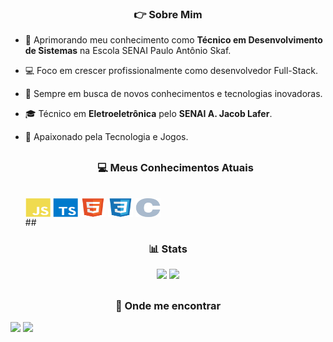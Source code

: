 <h3 align="center">👉 Sobre Mim</h3>

- 📙 Aprimorando meu conhecimento como **Técnico em Desenvolvimento de Sistemas** na Escola SENAI Paulo Antônio Skaf.
- 💻 Foco em crescer profissionalmente como desenvolvedor Full-Stack.
- 📒 Sempre em busca de novos conhecimentos e tecnologias inovadoras.
- 🎓 Técnico em **Eletroeletrônica** pelo **SENAI A. Jacob Lafer**.
- 👾 Apaixonado pela Tecnologia e Jogos.

  ##

  <h3 align="center">💻 Meus Conhecimentos Atuais</h3>
  
  <div style="display: inline_block"><br>
  <img align="center" alt="Leo-Js" height="30" width="40" src="https://raw.githubusercontent.com/devicons/devicon/master/icons/javascript/javascript-plain.svg">
  <img align="center" alt="Leo-Ts" height="30" width="40" src="https://raw.githubusercontent.com/devicons/devicon/master/icons/typescript/typescript-plain.svg">
  <img align="center" alt="Leo-HTML" height="30" width="40" src="https://raw.githubusercontent.com/devicons/devicon/master/icons/html5/html5-original.svg">
  <img align="center" alt="Leo-CSS" height="30" width="40" src="https://raw.githubusercontent.com/devicons/devicon/master/icons/css3/css3-original.svg">
  <img align="center" alt="Leo-C" height="30" width="40" src="https://raw.githubusercontent.com/devicons/devicon/master/icons/c/c-original.svg">
    
  </div>
  ##
  
<h3 align="center">📊 Stats</h3>

<div align="center">
  <img height="160em" src="https://github-readme-stats.vercel.app/api?username=LeonardoFuents&show_icons=true&theme=tokyonight" />
  <img height="160em" src="https://github-readme-stats.vercel.app/api/top-langs/?username=LeonardoFuents&layout=compact&theme=tokyonight" />
</div>



  
  ##
 <h3 align="center">📩 Onde me encontrar</h3>
<div> 
  <a href = "mailto:leonardo.rafuentes@gmail.com"><img src="https://img.shields.io/badge/-Gmail-%23333?style=for-the-badge&logo=gmail&logoColor=white" target="_blank"></a>
  <a href="https://www.linkedin.com/in/leonardofuentes" target="_blank"><img src="https://img.shields.io/badge/-LinkedIn-%230077B5?style=for-the-badge&logo=linkedin&logoColor=white" target="_blank"></a> 
  
</div>
